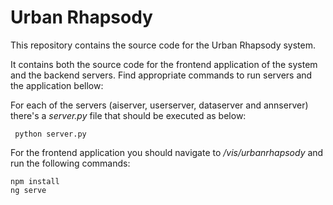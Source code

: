 # Urban Rhapsody

This repository contains the source code for the Urban Rhapsody system.

It contains both the source code for the frontend application of the system and the backend servers. Find appropriate commands to run servers and the application bellow:


For each of the servers (aiserver, userserver, dataserver and annserver) there's a *server.py* file that should be executed as below:

``` python server.py```

For the frontend application you should navigate to */vis/urbanrhapsody* and run the following commands:

```
npm install
ng serve
```
